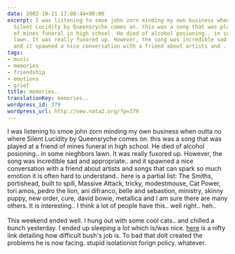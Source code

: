 ```yaml
---
date: 2002-10-21 17:08:44+00:00
excerpt: I was listening to smoe john zorn minding my own business when outta no where
  Silent Lucidity by Queensryche comes on. this was a song that was played at a friend
  of mines funeral in high school. He died of alcohol posioning.. in some nieghbors
  lawn. It was really fuxored up. However, the song was incredible sad and appropriate..
  and it spawned a nice conversation with a friend about artists and ...
tags:
- music
- memories
- friendship
- emotions
- grief
title: memories..
translationKey: memories..
wordpress_id: 379
wordpress_url: http://new.nata2.org/?p=379
---
```


I was listening to smoe john zorn minding my own business when outta no where Silent Lucidity by Queensryche comes on. this was a song that was played at a friend of mines funeral in high school. He died of alcohol posioning.. in some nieghbors lawn. It was really fuxored up. However, the song was incredible sad and appropriate.. and it spawned a nice conversation with a friend about artists and songs that can spark so much emotion it is often hard to understand.. here is a partial list: The Smiths, portishead, built to spill, Massive Attack, tricky, modestmouse, Cat Power, tori amos,  pedro the lion, ani difranco, belle and sebastion, ministry, skinny puppy, new order, cure, david bowie, metallica and I am sure there are many others. It is interesting.. I think a lot of people have this.. well right.. heh..<br/><br/>This weekend ended well. I hung out with some cool cats.. and chilled a bunch yesterday. I ended up sleeping a lot which is/was nice. <a href="http://www.dmregister.com/news/stories/c4789004/19520607.html">here</a> is a nifty link detailing how difficult bush's job is. To bad that dolt created the problems he is now facing. stupid isolationist forign policy. whatever.
